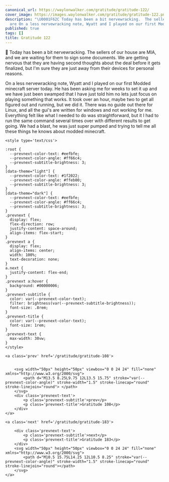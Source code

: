 ```yaml
---
canonical_url: https://waylonwalker.com/gratitude/gratitude-122/
cover_image: https://images.waylonwalker.com/gratitude/gratitude-122.png
description: "\U0001F62C Today has been a bit nervewracking.  The sellers of our house
  are On a less nervewracking note, Wyatt and I played on our first Modded"
published: true
tags: []
title: Gratitude 122
---
```


😬 Today has been a bit nervewracking.  The sellers of our house are
MIA, and we are waiting for them to sign some documents.  We are getting nervous that they are having second thoughts about the deal before it gets finalized, but I'm sure they are just away from their devices for personal reasons.

On a less nervewracking note, Wyatt and I played on our first Modded minecraft server today.  He has been asking me for weeks to set it up and we have just been swamped that I have just told him no lets just focus on playing something that works.  It took over an hour, maybe two to get all figured out and running, but we did it.  There was no guide out there for Linux, and all the gui's are written for windows and not working for me.  Everything felt like what I needed to do was straightforward, but it I had to run the same command several times over with different results to get going.  We had a blast, he was just super pumped and trying to tell me all these things he knows about modded minecraft.
<div class='prevnext'>

    <style type='text/css'>

    :root {
      --prevnext-color-text: #eefbfe;
      --prevnext-color-angle: #ff66c4;
      --prevnext-subtitle-brightness: 3;
    }
    [data-theme="light"] {
      --prevnext-color-text: #1f2022;
      --prevnext-color-angle: #ffeb00;
      --prevnext-subtitle-brightness: 3;
    }
    [data-theme="dark"] {
      --prevnext-color-text: #eefbfe;
      --prevnext-color-angle: #ff66c4;
      --prevnext-subtitle-brightness: 3;
    }
    .prevnext {
      display: flex;
      flex-direction: row;
      justify-content: space-around;
      align-items: flex-start;
    }
    .prevnext a {
      display: flex;
      align-items: center;
      width: 100%;
      text-decoration: none;
    }
    a.next {
      justify-content: flex-end;
    }
    .prevnext a:hover {
      background: #00000006;
    }
    .prevnext-subtitle {
      color: var(--prevnext-color-text);
      filter: brightness(var(--prevnext-subtitle-brightness));
      font-size: .8rem;
    }
    .prevnext-title {
      color: var(--prevnext-color-text);
      font-size: 1rem;
    }
    .prevnext-text {
      max-width: 30vw;
    }
    </style>
    
    <a class='prev' href='/gratitude/gratitude-108'>
    

        <svg width="50px" height="50px" viewbox="0 0 24 24" fill="none" xmlns="http://www.w3.org/2000/svg">
            <path d="M13.5 8.25L9.75 12L13.5 15.75" stroke="var(--prevnext-color-angle)" stroke-width="1.5" stroke-linecap="round" stroke-linejoin="round"> </path>
        </svg>
        <div class='prevnext-text'>
            <p class='prevnext-subtitle'>prev</p>
            <p class='prevnext-title'>Gratitude 108</p>
        </div>
    </a>
    
    <a class='next' href='/gratitude/gratitude-183'>
    
        <div class='prevnext-text'>
            <p class='prevnext-subtitle'>next</p>
            <p class='prevnext-title'>Gratitude 183</p>
        </div>
        <svg width="50px" height="50px" viewbox="0 0 24 24" fill="none" xmlns="http://www.w3.org/2000/svg">
            <path d="M10.5 15.75L14.25 12L10.5 8.25" stroke="var(--prevnext-color-angle)" stroke-width="1.5" stroke-linecap="round" stroke-linejoin="round"></path>
        </svg>
    </a>
  </div>